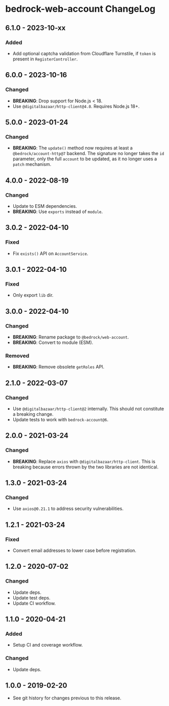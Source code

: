 # bedrock-web-account ChangeLog

## 6.1.0 - 2023-10-xx

### Added
- Add optional captcha validation from Cloudflare Turnstile, if `token` is 
  present in `RegisterController`.
  
## 6.0.0 - 2023-10-16

### Changed
- **BREAKING**: Drop support for Node.js < 18.
- Use `@digitalbazaar/http-client@4.0`. Requires Node.js 18+.


## 5.0.0 - 2023-01-24

### Changed
- **BREAKING**: The `update()` method now requires at least a
  `@bedrock/account-http@7` backend. The signature no longer takes the `id`
  parameter, only the full `account` to be updated, as it no longer uses
  a `patch` mechanism.

## 4.0.0 - 2022-08-19

### Changed
- Update to ESM dependencies.
- **BREAKING**: Use `exports` instead of `module`.

## 3.0.2 - 2022-04-10

### Fixed
- Fix `exists()` API on `AccountService`.

## 3.0.1 - 2022-04-10

### Fixed
- Only export `lib` dir.

## 3.0.0 - 2022-04-10

### Changed
- **BREAKING**: Rename package to `@bedrock/web-account`.
- **BREAKING**: Convert to module (ESM).

### Removed
- **BREAKING**: Remove obsolete `getRoles` API.

## 2.1.0 - 2022-03-07

### Changed
- Use `@digitalbazaar/http-client@2` internally. This should not constitute
  a breaking change.
- Update tests to work with `bedrock-account@6`.

## 2.0.0 - 2021-03-24

### Changed
- **BREAKING**: Replace `axios` with `@digitalbazaar/http-client`. This is
  breaking because errors thrown by the two libraries are not identical.

## 1.3.0 - 2021-03-24

### Changed
- Use `axios@0.21.1` to address security vulnerabilities.

## 1.2.1 - 2021-03-24

### Fixed
- Convert email addresses to lower case before registration.

## 1.2.0 - 2020-07-02

### Changed
- Update deps.
- Update test deps.
- Update CI workflow.

## 1.1.0 - 2020-04-21

### Added
- Setup CI and coverage workflow.

### Changed
- Update deps.

## 1.0.0 - 2019-02-20
- See git history for changes previous to this release.

